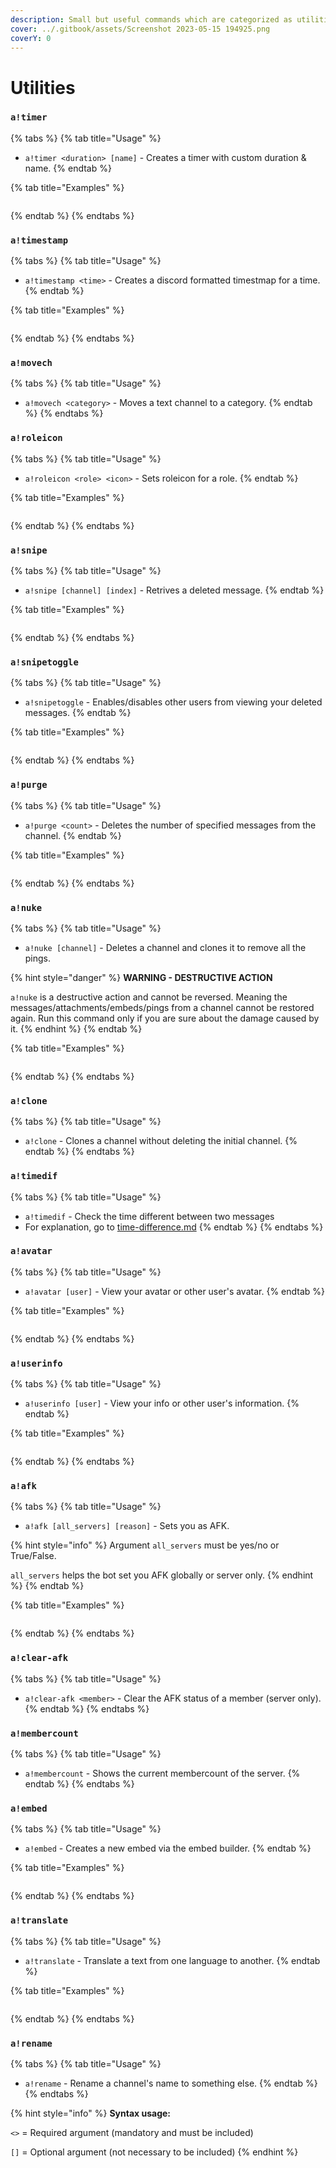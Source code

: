 ```yaml
---
description: Small but useful commands which are categorized as utilities.
cover: ../.gitbook/assets/Screenshot 2023-05-15 194925.png
coverY: 0
---
```


# Utilities

### `a!timer`

{% tabs %}
{% tab title="Usage" %}
* `a!timer <duration> [name]` - Creates a timer with custom duration & name.
{% endtab %}

{% tab title="Examples" %}
<figure><img src="../.gitbook/assets/ANHFGrTJn5.gif" alt=""><figcaption></figcaption></figure>
{% endtab %}
{% endtabs %}

### `a!timestamp`

{% tabs %}
{% tab title="Usage" %}
* `a!timestamp <time>` - Creates a discord formatted timestmap for a time.
{% endtab %}

{% tab title="Examples" %}
<figure><img src="../.gitbook/assets/DiscordPTB_V3LPwfCnFd.gif" alt=""><figcaption></figcaption></figure>
{% endtab %}
{% endtabs %}

### `a!movech`

{% tabs %}
{% tab title="Usage" %}
* `a!movech <category>` - Moves a text channel to a category.
{% endtab %}
{% endtabs %}

### `a!roleicon`

{% tabs %}
{% tab title="Usage" %}
* `a!roleicon <role> <icon>` - Sets roleicon for a role.
{% endtab %}

{% tab title="Examples" %}
<figure><img src="../.gitbook/assets/DiscordPTB_hljnY5XBTR.gif" alt=""><figcaption></figcaption></figure>
{% endtab %}
{% endtabs %}

### `a!snipe`

{% tabs %}
{% tab title="Usage" %}
* `a!snipe [channel] [index]` - Retrives a deleted message.
{% endtab %}

{% tab title="Examples" %}
<figure><img src="../.gitbook/assets/DiscordPTB_atmlfdSqzQ.gif" alt=""><figcaption></figcaption></figure>
{% endtab %}
{% endtabs %}

### `a!snipetoggle`

{% tabs %}
{% tab title="Usage" %}
* `a!snipetoggle` - Enables/disables other users from viewing your deleted messages.
{% endtab %}

{% tab title="Examples" %}
<figure><img src="../.gitbook/assets/DiscordPTB_nN0JQwROzb.gif" alt=""><figcaption></figcaption></figure>
{% endtab %}
{% endtabs %}

### `a!purge`

{% tabs %}
{% tab title="Usage" %}
* `a!purge <count>` - Deletes the number of specified messages from the channel.
{% endtab %}

{% tab title="Examples" %}
<figure><img src="../.gitbook/assets/DiscordPTB_wgIQjhWTgv.gif" alt=""><figcaption></figcaption></figure>
{% endtab %}
{% endtabs %}

### `a!nuke`

{% tabs %}
{% tab title="Usage" %}
* `a!nuke [channel]` - Deletes a channel and clones it to remove all the pings.

{% hint style="danger" %}
**WARNING - DESTRUCTIVE ACTION**

`a!nuke` is a destructive action and cannot be reversed. Meaning the messages/attachments/embeds/pings from a channel cannot be restored again. Run this command only if you are sure about the damage caused by it.
{% endhint %}
{% endtab %}

{% tab title="Examples" %}
<figure><img src="../.gitbook/assets/chrome_RIWd2aJI73.gif" alt=""><figcaption></figcaption></figure>
{% endtab %}
{% endtabs %}

### `a!clone`

{% tabs %}
{% tab title="Usage" %}
* `a!clone` - Clones a channel without deleting the initial channel.
{% endtab %}
{% endtabs %}

### `a!timedif`

{% tabs %}
{% tab title="Usage" %}
* `a!timedif` - Check the time different between two messages
* For explanation, go to [time-difference.md](../guides/time-difference.md "mention")
{% endtab %}
{% endtabs %}

### `a!avatar`

{% tabs %}
{% tab title="Usage" %}
* `a!avatar [user]` - View your avatar or other user's avatar.
{% endtab %}

{% tab title="Examples" %}
<figure><img src="../.gitbook/assets/chrome_jXeeKl9VPi.gif" alt=""><figcaption></figcaption></figure>
{% endtab %}
{% endtabs %}

### `a!userinfo`

{% tabs %}
{% tab title="Usage" %}
* `a!userinfo [user]` - View your info or other user's information.
{% endtab %}

{% tab title="Examples" %}
<figure><img src="../.gitbook/assets/chrome_K7eSTheE84.gif" alt=""><figcaption></figcaption></figure>
{% endtab %}
{% endtabs %}

### `a!afk`

{% tabs %}
{% tab title="Usage" %}
* `a!afk [all_servers] [reason]` - Sets you as AFK.

{% hint style="info" %}
Argument `all_servers` must be yes/no or True/False.

`all_servers` helps the bot set you AFK globally or server only.
{% endhint %}
{% endtab %}

{% tab title="Examples" %}
<figure><img src="../.gitbook/assets/chrome_7EtuKDerEl.gif" alt=""><figcaption></figcaption></figure>
{% endtab %}
{% endtabs %}

### `a!clear-afk`

{% tabs %}
{% tab title="Usage" %}
* `a!clear-afk <member>` - Clear the AFK status of a member (server only).
{% endtab %}
{% endtabs %}

### `a!membercount`

{% tabs %}
{% tab title="Usage" %}
* `a!membercount` - Shows the current membercount of the server.
{% endtab %}
{% endtabs %}

### `a!embed`

{% tabs %}
{% tab title="Usage" %}
* `a!embed` - Creates a new embed via the embed builder.
{% endtab %}

{% tab title="Examples" %}
<figure><img src="../.gitbook/assets/chrome_yniRc8h1vh.gif" alt=""><figcaption></figcaption></figure>
{% endtab %}
{% endtabs %}

### `a!translate`

{% tabs %}
{% tab title="Usage" %}
* `a!translate` - Translate a text from one language to another.
{% endtab %}

{% tab title="Examples" %}
<figure><img src="../.gitbook/assets/chrome_biyVTsCFnq.gif" alt=""><figcaption></figcaption></figure>
{% endtab %}
{% endtabs %}

### `a!rename`

{% tabs %}
{% tab title="Usage" %}
* `a!rename` - Rename a channel's name to something else.
{% endtab %}
{% endtabs %}

{% hint style="info" %}
**Syntax usage:**

`<>` = Required argument (mandatory and must be included)

`[]` = Optional argument (not necessary to be included)
{% endhint %}

